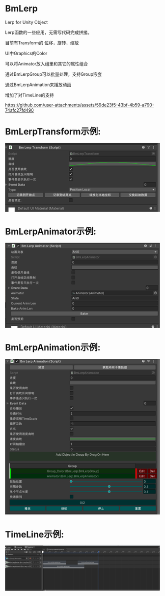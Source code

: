 # BmLerp

Lerp for Unity Object

Lerp函数的一些应用，无需写代码完成拼接。

目前有Transform的 位移，旋转，缩放

UI中Graphics的Color

可以将Animator放入组里和其它的属性组合

通过BmLerpGroup可以批量处理，支持Group嵌套

通过BmLerpAnimation来播放动画

增加了对TimeLine的支持

https://github.com/user-attachments/assets/59de23f5-43bf-4b59-a790-74afc27fd490

# BmLerpTransform示例:

![Image text](https://github.com/corle-bell/BmLerp/blob/main/Screenshoot/transform.png)

# BmLerpAnimator示例:

![Image text](https://github.com/corle-bell/BmLerp/blob/main/Screenshoot/animator.png)

# BmLerpAnimation示例:

![Image text](https://github.com/corle-bell/BmLerp/blob/main/Screenshoot/QQ%E6%88%AA%E5%9B%BE20210617223442.png)

# TimeLine示例:

![Image text](https://github.com/corle-bell/BmLerp/blob/main/Screenshoot/TimeLine.png)
